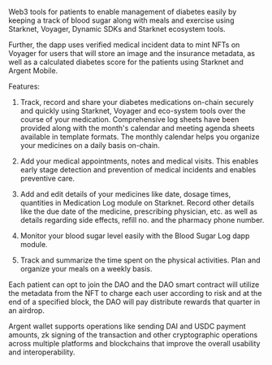 Web3 tools for patients to enable management of diabetes easily by keeping a track of  blood sugar along with meals and exercise using Starknet, Voyager, Dynamic SDKs and Starknet ecosystem tools.

Further, the dapp uses verified medical incident data to mint NFTs on Voyager for users that will store an image and the insurance metadata, as well as a calculated diabetes score for the patients using Starknet and Argent Mobile. 

Features:
1. Track, record and share your diabetes medications on-chain securely and quickly using Starknet, Voyager and eco-system tools over the course of your medication. Comprehensive log sheets have been provided along with the month's calendar and meeting agenda sheets available in template formats. The monthly calendar helps you organize your medicines on a daily basis on-chain.

2. Add your medical appointments, notes and medical visits. This enables early stage detection and prevention of medical incidents and enables preventive care.

3. Add and edit details of your medicines like date, dosage times, quantities in Medication Log module on Starknet. Record other details like the due date of the medicine, prescribing physician, etc. as well as details regarding side effects, refill no. and the pharmacy phone number. 

4. Monitor your blood sugar level easily with the Blood Sugar Log dapp module.

5. Track and summarize the time spent on the physical activities. Plan and organize your meals on a weekly basis.


Each patient can opt to join the DAO and the DAO smart contract will utilize the metadata from the NFT to charge each user according to risk and at the end of a specified block, the DAO will pay distribute rewards that quarter in an airdrop.


Argent wallet supports operations like sending DAI and USDC payment amounts, zk signing of the transaction and other cryptographic operations across multiple platforms and blockchains that improve the overall usability and interoperability.

